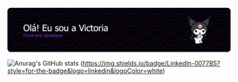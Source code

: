 ![Header](./apresentação.png)


![Anurag's GitHub stats](https://github-readme-stats.vercel.app/api?username=vllyxw&theme=midnight-purple&show_icons=true)  (https://img.shields.io/badge/LinkedIn-0077B5?style=for-the-badge&logo=linkedin&logoColor=white)
